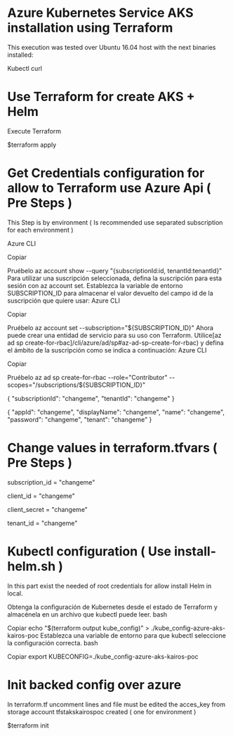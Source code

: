 
# Azure Kubernetes Service AKS installation using Terraform

This execution was tested over Ubuntu 16.04 host with the next binaries installed:

Kubectl
curl

# Use Terraform  for create AKS + Helm

Execute Terraform

$terraform apply


# Get Credentials configuration for allow to Terraform use Azure Api  ( Pre Steps )

This Step is by  environment ( Is recommended use separated subscription for each environment )

Azure CLI

Copiar

Pruébelo
az account show --query "{subscriptionId:id, tenantId:tenantId}"
Para utilizar una suscripción seleccionada, defina la suscripción para esta sesión con az account set. Establezca la variable de entorno SUBSCRIPTION_ID para almacenar el valor devuelto del campo id de la suscripción que quiere usar:
Azure CLI

Copiar

Pruébelo
az account set --subscription="${SUBSCRIPTION_ID}"
Ahora puede crear una entidad de servicio para su uso con Terraform. Utilice[az ad sp create-for-rbac]/cli/azure/ad/sp#az-ad-sp-create-for-rbac) y defina el ámbito de la suscripción como se indica a continuación:
Azure CLI

Copiar

Pruébelo
az ad sp create-for-rbac --role="Contributor" --scopes="/subscriptions/${SUBSCRIPTION_ID}"


{
  "subscriptionId": "changeme",
  "tenantId": "changeme"
}


{
  "appId": "changeme",
  "displayName": "changeme",
  "name": "changeme",
  "password": "changeme",
  "tenant": "changeme"
}    

# Change  values in terraform.tfvars   ( Pre Steps )

subscription_id = "changeme"

client_id = "changeme"

client_secret = "changeme"

tenant_id = "changeme"



# Kubectl configuration  ( Use  install-helm.sh )

In this part exist  the needed of root credentials for allow install Helm in local.

Obtenga la configuración de Kubernetes desde el estado de Terraform y almacénela en un archivo que kubectl puede leer.
bash

Copiar
echo "$(terraform output kube_config)" > ./kube_config-azure-aks-kairos-poc
Establezca una variable de entorno para que kubectl seleccione la configuración correcta.
bash

Copiar
export KUBECONFIG=./kube_config-azure-aks-kairos-poc

# Init backed config over azure

In terraform.tf uncomment lines and file must be edited the acces_key from storage account tfstakskairospoc created  ( one for environment )

$terraform init  

